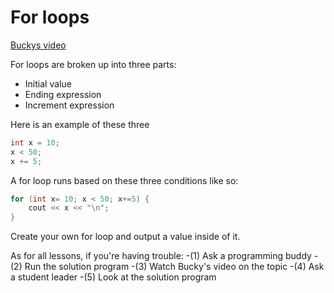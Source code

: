 # For loops

[Buckys video](https://www.youtube.com/watch?v=sBO8yvyyBI0)

For loops are broken up into three parts:

- Initial value
- Ending expression
- Increment expression

Here is an example of these three

```cpp
int x = 10;
x < 50;
x += 5;
```

A for loop runs based on these three conditions like so:

```cpp
for (int x= 10; x < 50; x+=5) {
    cout << x << "\n";
}
```

Create your own for loop and output a value inside of it.

As for all lessons, if you're having trouble:
-(1) Ask a programming buddy
-(2) Run the solution program
-(3) Watch Bucky's video on the topic
-(4) Ask a student leader
-(5) Look at the solution program